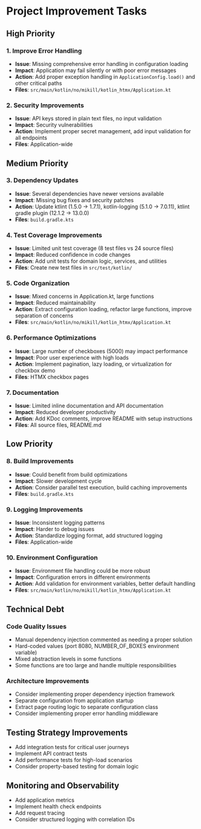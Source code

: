 # Project Improvement Tasks

## High Priority

### 1. Improve Error Handling
- **Issue**: Missing comprehensive error handling in configuration loading
- **Impact**: Application may fail silently or with poor error messages
- **Action**: Add proper exception handling in `ApplicationConfig.load()` and other critical paths
- **Files**: `src/main/kotlin/no/mikill/kotlin_htmx/Application.kt`

### 2. Security Improvements
- **Issue**: API keys stored in plain text files, no input validation
- **Impact**: Security vulnerabilities
- **Action**: Implement proper secret management, add input validation for all endpoints
- **Files**: Application-wide

## Medium Priority

### 3. Dependency Updates
- **Issue**: Several dependencies have newer versions available
- **Impact**: Missing bug fixes and security patches
- **Action**: Update ktlint (1.5.0 → 1.7.1), kotlin-logging (5.1.0 → 7.0.11), ktlint gradle plugin (12.1.2 → 13.0.0)
- **Files**: `build.gradle.kts`

### 4. Test Coverage Improvements
- **Issue**: Limited unit test coverage (8 test files vs 24 source files)
- **Impact**: Reduced confidence in code changes
- **Action**: Add unit tests for domain logic, services, and utilities
- **Files**: Create new test files in `src/test/kotlin/`

### 5. Code Organization
- **Issue**: Mixed concerns in Application.kt, large functions
- **Impact**: Reduced maintainability
- **Action**: Extract configuration loading, refactor large functions, improve separation of concerns
- **Files**: `src/main/kotlin/no/mikill/kotlin_htmx/Application.kt`

### 6. Performance Optimizations
- **Issue**: Large number of checkboxes (5000) may impact performance
- **Impact**: Poor user experience with high loads
- **Action**: Implement pagination, lazy loading, or virtualization for checkbox demo
- **Files**: HTMX checkbox pages

### 7. Documentation
- **Issue**: Limited inline documentation and API documentation
- **Impact**: Reduced developer productivity
- **Action**: Add KDoc comments, improve README with setup instructions
- **Files**: All source files, README.md

## Low Priority

### 8. Build Improvements
- **Issue**: Could benefit from build optimizations
- **Impact**: Slower development cycle
- **Action**: Consider parallel test execution, build caching improvements
- **Files**: `build.gradle.kts`

### 9. Logging Improvements
- **Issue**: Inconsistent logging patterns
- **Impact**: Harder to debug issues
- **Action**: Standardize logging format, add structured logging
- **Files**: Application-wide

### 10. Environment Configuration
- **Issue**: Environment file handling could be more robust
- **Impact**: Configuration errors in different environments
- **Action**: Add validation for environment variables, better default handling
- **Files**: `src/main/kotlin/no/mikill/kotlin_htmx/Application.kt`

## Technical Debt

### Code Quality Issues
- Manual dependency injection commented as needing a proper solution
- Hard-coded values (port 8080, NUMBER_OF_BOXES environment variable)
- Mixed abstraction levels in some functions
- Some functions are too large and handle multiple responsibilities

### Architecture Improvements
- Consider implementing proper dependency injection framework
- Separate configuration from application startup
- Extract page routing logic to separate configuration class
- Consider implementing proper error handling middleware

## Testing Strategy Improvements
- Add integration tests for critical user journeys
- Implement API contract tests
- Add performance tests for high-load scenarios
- Consider property-based testing for domain logic

## Monitoring and Observability
- Add application metrics
- Implement health check endpoints
- Add request tracing
- Consider structured logging with correlation IDs